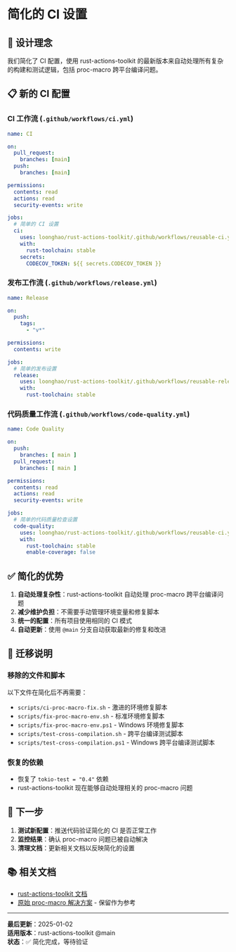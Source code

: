 # 简化的 CI 设置

## 🎯 设计理念

我们简化了 CI 配置，使用 rust-actions-toolkit 的最新版本来自动处理所有复杂的构建和测试逻辑，包括 proc-macro 跨平台编译问题。

## 📋 新的 CI 配置

### CI 工作流 (`.github/workflows/ci.yml`)

```yaml
name: CI

on:
  pull_request:
    branches: [main]
  push:
    branches: [main]

permissions:
  contents: read
  actions: read
  security-events: write

jobs:
  # 简单的 CI 设置
  ci:
    uses: loonghao/rust-actions-toolkit/.github/workflows/reusable-ci.yml@main
    with:
      rust-toolchain: stable
    secrets:
      CODECOV_TOKEN: ${{ secrets.CODECOV_TOKEN }}
```

### 发布工作流 (`.github/workflows/release.yml`)

```yaml
name: Release

on:
  push:
    tags:
      - "v*"

permissions:
  contents: write

jobs:
  # 简单的发布设置
  release:
    uses: loonghao/rust-actions-toolkit/.github/workflows/reusable-release.yml@main
    with:
      rust-toolchain: stable
```

### 代码质量工作流 (`.github/workflows/code-quality.yml`)

```yaml
name: Code Quality

on:
  push:
    branches: [ main ]
  pull_request:
    branches: [ main ]

permissions:
  contents: read
  actions: read
  security-events: write

jobs:
  # 简单的代码质量检查设置
  code-quality:
    uses: loonghao/rust-actions-toolkit/.github/workflows/reusable-ci.yml@main
    with:
      rust-toolchain: stable
      enable-coverage: false
```

## ✅ 简化的优势

1. **自动处理复杂性**：rust-actions-toolkit 自动处理 proc-macro 跨平台编译问题
2. **减少维护负担**：不需要手动管理环境变量和修复脚本
3. **统一的配置**：所有项目使用相同的 CI 模式
4. **自动更新**：使用 `@main` 分支自动获取最新的修复和改进

## 🔄 迁移说明

### 移除的文件和脚本

以下文件在简化后不再需要：
- `scripts/ci-proc-macro-fix.sh` - 激进的环境修复脚本
- `scripts/fix-proc-macro-env.sh` - 标准环境修复脚本  
- `scripts/fix-proc-macro-env.ps1` - Windows 环境修复脚本
- `scripts/test-cross-compilation.sh` - 跨平台编译测试脚本
- `scripts/test-cross-compilation.ps1` - Windows 跨平台编译测试脚本

### 恢复的依赖

- 恢复了 `tokio-test = "0.4"` 依赖
- rust-actions-toolkit 现在能够自动处理相关的 proc-macro 问题

## 🚀 下一步

1. **测试新配置**：推送代码验证简化的 CI 是否正常工作
2. **监控结果**：确认 proc-macro 问题已被自动解决
3. **清理文档**：更新相关文档以反映简化的设置

## 📚 相关文档

- [rust-actions-toolkit 文档](https://github.com/loonghao/rust-actions-toolkit)
- [原始 proc-macro 解决方案](PROC_MACRO_FIX_SUMMARY.md) - 保留作为参考

---

**最后更新**：2025-01-02  
**适用版本**：rust-actions-toolkit @main  
**状态**：✅ 简化完成，等待验证
